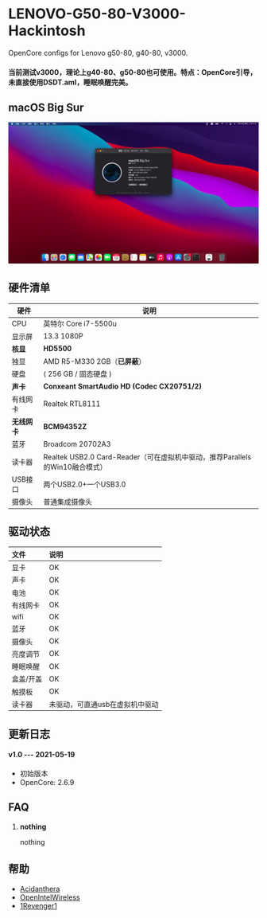 # LENOVO-G50-80-V3000-Hackintosh
OpenCore configs for Lenovo g50-80, g40-80, v3000.


#### 当前测试v3000，理论上g40-80、g50-80也可使用。特点：OpenCore引导，未直接使用DSDT.aml，睡眠唤醒完美。

## macOS Big Sur

![about](Resources/images/about.png)

## 硬件清单

| 硬件         | 说明                                                         |
| ------------ | -------------- |
| CPU          | 英特尔 Core i7-5500u        |
| 显示屏       | 13.3 1080P                  |
| **核显**     | **HD5500**                                                   |
| 独显         | AMD R5-M330 2GB（**已屏蔽**）  |
| 硬盘         |  ( 256 GB / 固态硬盘 )                |
| **声卡**     | **Conxeant SmartAudio HD (Codec CX20751/2)**           |
| 有线网卡     | Realtek RTL8111          |
| **无线网卡** | **BCM94352Z**                        |
| 蓝牙         | Broadcom  20702A3     |
| 读卡器       | Realtek USB2.0 Card-Reader（可在虚拟机中驱动，推荐Parallels的Win10融合模式） |
| USB接口      | 两个USB2.0+一个USB3.0                                        |
| 摄像头       | 普通集成摄像头                                               |


## 驱动状态

| 文件                  | 说明                                                         |
| :-------------------- | :------------------ |
| 显卡            |   OK   |
| 声卡            |   OK   |
| 电池            |   OK   |
| 有线网卡            |   OK   |
| wifi            |   OK   |
| 蓝牙            |   OK   |
| 摄像头            |   OK   |
| 亮度调节            |   OK   |
| 睡眠唤醒            |   OK   |
| 盒盖/开盖            |   OK   |
| 触摸板            |   OK   |
| 读卡器            |   未驱动，可直通usb在虚拟机中驱动   |


## 更新日志

#### v1.0 --- 2021-05-19

  - 初始版本
  - OpenCore: 2.6.9


## FAQ

1. **nothing**

   nothing



## 帮助

- [Acidanthera](https://github.com/acidanthera)
- [OpenIntelWireless](https://github.com/OpenIntelWireless)
- [1Revenger1](https://github.com/1Revenger1/ECEnabler)
